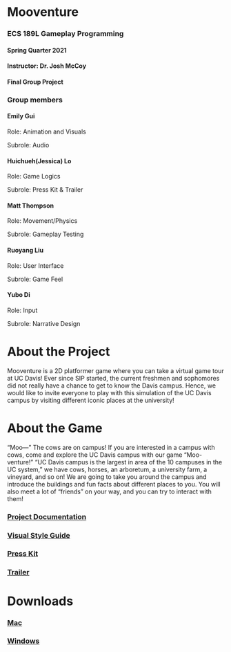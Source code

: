 # Mooventure
### ECS 189L Gameplay Programming 
#### Spring Quarter 2021
#### Instructor: Dr. Josh McCoy
#### Final Group Project

### Group members
#### Emily Gui
Role: Animation and Visuals

Subrole: Audio

#### Huichueh(Jessica) Lo
Role: Game Logics

Subrole: Press Kit & Trailer

#### Matt Thompson
Role: Movement/Physics

Subrole: Gameplay Testing

#### Ruoyang Liu
Role: User Interface

Subrole: Game Feel

#### Yubo Di
Role: Input

Subrole: Narrative Design

# About the Project
Mooventure is a 2D platformer game where you can take a virtual game tour at UC Davis!
Ever since SIP started, the current freshmen and sophomores did not really have a chance to get to know the Davis campus.
Hence, we would like to invite everyone to play with this simulation of the UC Davis campus by visiting different iconic places at the university!

# About the Game
“Moo—” The cows are on campus! If you are interested in a campus with cows, come and explore the UC Davis campus with our game “Moo-venture!” “UC Davis campus is the largest in area of the 10 campuses in the UC system,” we have cows, horses, an arboretum, a university farm, a vineyard, and so on! We are going to take you around the campus and introduce the buildings and fun facts about different places to you. You will also meet a lot of “friends” on your way, and you can try to interact with them!

### [Project Documentation](https://github.com/matt-ucd/Mooventure/blob/trunk/ProjectDocumentTemplat.md)
### [Visual Style Guide](https://docs.google.com/document/d/18Xc7zdXNgCwSsPZSjzJqdy3TAc0sKruAAQBtJ29eevg/edit?usp=sharing)
### [Press Kit](https://jlo0507.github.io/ecs189l/)
### [Trailer](https://youtu.be/wcrtbHhJNAY)

# Downloads
### [Mac](https://drive.google.com/drive/folders/1CrANvnNkVdn7P4eUf9FpSLNrPA4jFnjY?usp=sharing)
### [Windows](https://drive.google.com/drive/folders/1EI_JKxMudEmzTPG8BRwADwOmbzJEpzsk?usp=sharing)
